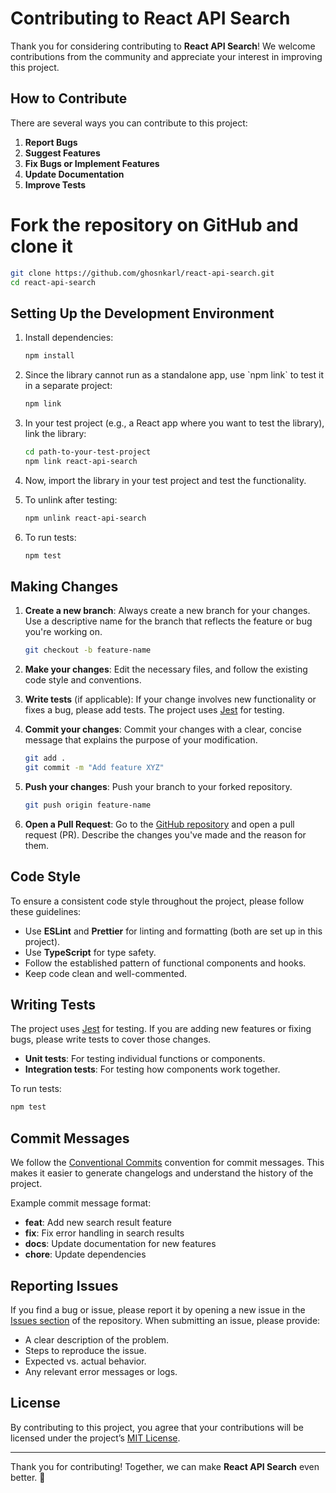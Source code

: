 # Contributing to React API Search

Thank you for considering contributing to **React API Search**! We welcome contributions from the community and appreciate your interest in improving this project.

## How to Contribute

There are several ways you can contribute to this project:

1. **Report Bugs**
2. **Suggest Features**
3. **Fix Bugs or Implement Features**
4. **Update Documentation**
5. **Improve Tests**

# Fork the repository on GitHub and clone it

```bash
git clone https://github.com/ghosnkarl/react-api-search.git
cd react-api-search
```

## Setting Up the Development Environment

1. Install dependencies:

   ```bash
   npm install
   ```

2. Since the library cannot run as a standalone app, use \`npm link\` to test it in a separate project:

   ```bash
   npm link
   ```

3. In your test project (e.g., a React app where you want to test the library), link the library:

   ```bash
   cd path-to-your-test-project
   npm link react-api-search
   ```

4. Now, import the library in your test project and test the functionality.

5. To unlink after testing:

   ```bash
   npm unlink react-api-search
   ```

6. To run tests:

   ```bash
   npm test
   ```

## Making Changes

1. **Create a new branch**:
   Always create a new branch for your changes. Use a descriptive name for the branch that reflects the feature or bug you're working on.

   ```bash
   git checkout -b feature-name
   ```

2. **Make your changes**:
   Edit the necessary files, and follow the existing code style and conventions.

3. **Write tests** (if applicable):
   If your change involves new functionality or fixes a bug, please add tests. The project uses [Jest](https://jestjs.io/) for testing.

4. **Commit your changes**:
   Commit your changes with a clear, concise message that explains the purpose of your modification.

   ```bash
   git add .
   git commit -m "Add feature XYZ"
   ```

5. **Push your changes**:
   Push your branch to your forked repository.

   ```bash
   git push origin feature-name
   ```

6. **Open a Pull Request**:
   Go to the [GitHub repository](https://github.com/ghosnkarl/react-api-search) and open a pull request (PR). Describe the changes you've made and the reason for them.

## Code Style

To ensure a consistent code style throughout the project, please follow these guidelines:

- Use **ESLint** and **Prettier** for linting and formatting (both are set up in this project).
- Use **TypeScript** for type safety.
- Follow the established pattern of functional components and hooks.
- Keep code clean and well-commented.

## Writing Tests

The project uses [Jest](https://jestjs.io/) for testing. If you are adding new features or fixing bugs, please write tests to cover those changes.

- **Unit tests**: For testing individual functions or components.
- **Integration tests**: For testing how components work together.

To run tests:

```bash
npm test
```

## Commit Messages

We follow the [Conventional Commits](https://www.conventionalcommits.org/en/v1.0.0/) convention for commit messages. This makes it easier to generate changelogs and understand the history of the project.

Example commit message format:

- **feat**: Add new search result feature
- **fix**: Fix error handling in search results
- **docs**: Update documentation for new features
- **chore**: Update dependencies

## Reporting Issues

If you find a bug or issue, please report it by opening a new issue in the [Issues section](https://github.com/ghosnkarl/react-api-search/issues) of the repository. When submitting an issue, please provide:

- A clear description of the problem.
- Steps to reproduce the issue.
- Expected vs. actual behavior.
- Any relevant error messages or logs.

## License

By contributing to this project, you agree that your contributions will be licensed under the project’s [MIT License](LICENSE).

---

Thank you for contributing! Together, we can make **React API Search** even better. 🚀

```

```
